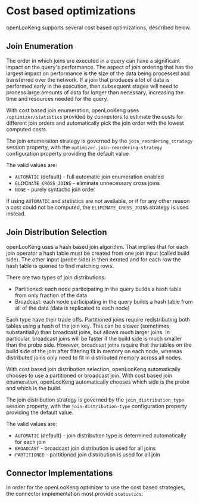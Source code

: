 
Cost based optimizations
========================

openLooKeng supports several cost based optimizations, described below.

Join Enumeration
----------------

The order in which joins are executed in a query can have a significant impact on the query\'s performance. The aspect of join ordering that has the largest impact on performance is the size of the data being processed and transferred over the network. If a join that produces a lot of data is performed early in the execution, then subsequent stages will need to process large amounts of data for longer than necessary,
increasing the time and resources needed for the query.

With cost based join enumeration, openLooKeng uses `/optimizer/statistics` provided by connectors to estimate the costs for different join orders and automatically pick the join order with the lowest computed costs.

The join enumeration strategy is governed by the `join_reordering_strategy` session property, with the
`optimizer.join-reordering-strategy` configuration property providing the default value.

The valid values are:

- `AUTOMATIC` (default) - full automatic join enumeration enabled
- `ELIMINATE_CROSS_JOINS` - eliminate unnecessary cross joins
- `NONE` - purely syntactic join order

If using `AUTOMATIC` and statistics are not available, or if for any other reason a cost could not be computed, the `ELIMINATE_CROSS_JOINS` strategy is used instead.

Join Distribution Selection
---------------------------

openLooKeng uses a hash based join algorithm. That implies that for each join operator a hash table must be created from one join input (called build side). The other input (probe side) is then iterated and for each row the hash table is queried to find matching rows.

There are two types of join distributions:

- Partitioned: each node participating in the query builds a hash table from only fraction of the data
- Broadcast: each node participating in the query builds a hash table from all of the data (data is replicated to each node)

Each type have their trade offs. Partitioned joins require redistributing both tables using a hash of the join key. This can be slower (sometimes substantially) than broadcast joins, but allows much larger joins. In particular, broadcast joins will be faster if the build side is much smaller than the probe side. However, broadcast joins require that the tables on the build side of the join after filtering fit in memory on each node, whereas distributed joins only need to fit in distributed memory across all nodes.

With cost based join distribution selection, openLooKeng automatically chooses to use a partitioned or broadcast join. With cost based join enumeration, openLooKeng automatically chooses which side is the probe and
which is the build.

The join distribution strategy is governed by the `join_distribution_type` session property, with the
`join-distribution-type` configuration property providing the default value.

The valid values are:

- `AUTOMATIC` (default) - join distribution type is determined automatically for each join
- `BROADCAST` - broadcast join distribution is used for all joins
- `PARTITIONED` - partitioned join distribution is used for all join

Connector Implementations
-------------------------

In order for the openLooKeng optimizer to use the cost based strategies, the connector implementation must provide `statistics`.
